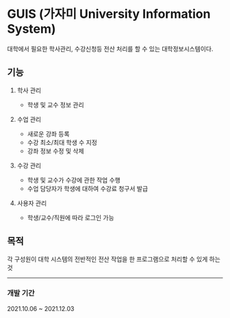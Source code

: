 # GUIS (가자미 University Information System)
대학에서 필요한 학사관리, 수강신청등 전산 처리를 할 수 있는 대학정보시스템이다.

## 기능

1. 학사 관리
    + 학생 및 교수 정보 관리


2. 수업 관리
    + 새로운 강좌 등록
    + 수강 최소/최대 학생 수 지정
    + 강좌 정보 수정 및 삭제


3. 수강 관리
    + 학생 및 교수가 수강에 관한 작업 수행
    + 수업 담당자가 학생에 대하여 수강료 청구서 발급


4. 사용자 관리
    + 학생/교수/직원에 따라 로그인 가능

## 목적
각 구성원이 대학 시스템의 전반적인 전산 작업을 한 프로그램으로 처리할 수 있게 하는 것

------------

### 개발 기간
2021.10.06 ~ 2021.12.03
